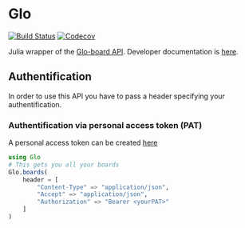 # Glo

[![Build Status](https://travis-ci.com/beastyblacksmith/Glo.jl.svg?branch=master)](https://travis-ci.com/beastyblacksmith/Glo.jl)
[![Codecov](https://codecov.io/gh/beastyblacksmith/Glo.jl/branch/master/graph/badge.svg)](https://codecov.io/gh/beastyblacksmith/Glo.jl)

Julia wrapper of the [Glo-board API](https://gloapi.gitkraken.com/v1/docs/#/).
Developer documentation is [here](https://support.gitkraken.com/developers/overview/).

## Authentification

In order to use this API you have to pass a header specifying your authentification.

### Authentification via personal access token (PAT)

A personal access token can be created [here](https://app.gitkraken.com/pat/new)
```julia
using Glo
# This gets you all your boards
Glo.boards(
    header = [
        "Content-Type" => "application/json",
        "Accept" => "application/json",
        "Authorization" => "Bearer <yourPAT>"
    ]
)
```
